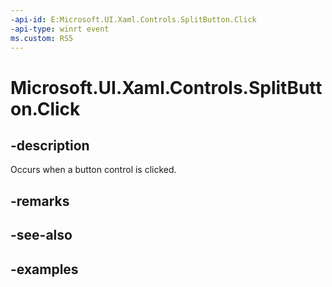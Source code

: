 ```yaml
---
-api-id: E:Microsoft.UI.Xaml.Controls.SplitButton.Click
-api-type: winrt event
ms.custom: RS5
---
```

<!-- Event syntax.
public event TypedEventHandler Click<SplitButton, SplitButtonClickEventArgs>
-->

# Microsoft.UI.Xaml.Controls.SplitButton.Click


## -description

Occurs when a button control is clicked.


## -remarks


## -see-also


## -examples



